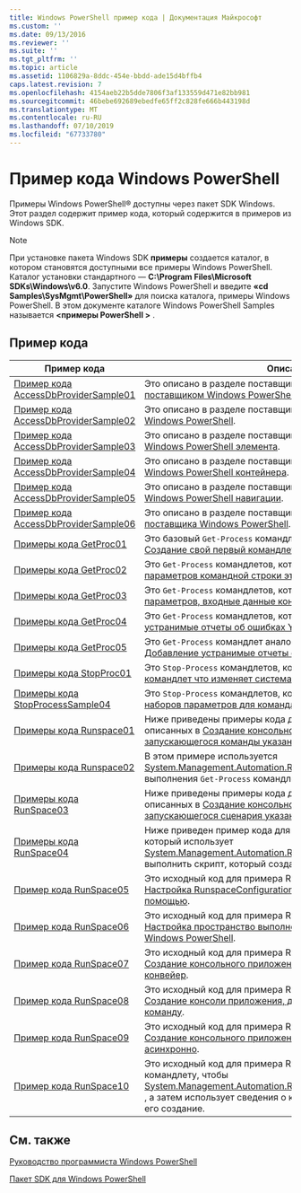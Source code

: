 ```yaml
---
title: Windows PowerShell пример кода | Документация Майкрософт
ms.custom: ''
ms.date: 09/13/2016
ms.reviewer: ''
ms.suite: ''
ms.tgt_pltfrm: ''
ms.topic: article
ms.assetid: 1106829a-8ddc-454e-bbdd-ade15d4bffb4
caps.latest.revision: 7
ms.openlocfilehash: 4154aeb22b5dde7806f3af133559d471e82bb981
ms.sourcegitcommit: 46bebe692689ebedfe65ff2c828fe666b443198d
ms.translationtype: MT
ms.contentlocale: ru-RU
ms.lasthandoff: 07/10/2019
ms.locfileid: "67733780"
---
```

# <a name="windows-powershell-sample-code"></a>Пример кода Windows PowerShell

Примеры Windows PowerShell® доступны через пакет SDK Windows. Этот раздел содержит пример кода, который содержится в примеров из Windows SDK.

> [!NOTE]
> При установке пакета Windows SDK **примеры** создается каталог, в котором становятся доступными все примеры Windows PowerShell. Каталог установки стандартного — **C:\Program Files\Microsoft SDKs\Windows\v6.0**. Запустите Windows PowerShell и введите **«cd Samples\SysMgmt\PowerShell»** для поиска каталога, примеры Windows PowerShell. В этом документе каталоге Windows PowerShell Samples называется  **\<примеры PowerShell >** .

## <a name="sample-code-listing"></a>Пример кода

|Пример кода|Описание|
|-----------------|-----------------|
|[Пример кода AccessDbProviderSample01](./accessdbprovidersample01-code-sample.md)|Это описано в разделе поставщика [создание является базовым поставщиком Windows PowerShell](./creating-a-basic-windows-powershell-provider.md).|
|[Пример кода AccessDbProviderSample02](./accessdbprovidersample02-code-sample.md)|Это описано в разделе поставщика [Создание поставщика диска Windows PowerShell](./creating-a-windows-powershell-drive-provider.md).|
|[Пример кода AccessDbProviderSample03](./accessdbprovidersample03-code-sample.md)|Это описано в разделе поставщика [Создание поставщика Windows PowerShell элемента](./creating-a-windows-powershell-item-provider.md).|
|[Пример кода AccessDbProviderSample04](./accessdbprovidersample04-code-sample.md)|Это описано в разделе поставщика [Создание поставщика Windows PowerShell контейнера](./creating-a-windows-powershell-container-provider.md).|
|[Пример кода AccessDbProviderSample05](./accessdbprovidersample05-code-sample.md)|Это описано в разделе поставщика [Создание поставщика Windows PowerShell навигации](./creating-a-windows-powershell-navigation-provider.md).|
|[Пример кода AccessDbProviderSample06](./accessdbprovidersample06-code-sample.md)|Это описано в разделе поставщика [Создание содержимого поставщика Windows PowerShell](./creating-a-windows-powershell-content-provider.md).|
|[Примеры кода GetProc01](./getproc01-code-samples.md)|Это базовый `Get-Process` командлетов, которые описаны в [Создание свой первый командлет](../cmdlet/creating-a-cmdlet-without-parameters.md).|
|[Примеры кода GetProc02](./getproc02-code-samples.md)|Это `Get-Process` командлетов, которые описаны в [Добавление параметров командной строки этого процесса входа](../cmdlet/adding-parameters-that-process-command-line-input.md).|
|[Примеры кода GetProc03](./getproc03-code-samples.md)|Это `Get-Process` командлетов, которые описаны в [Добавление параметров, входные данные конвейера процесс](../cmdlet/adding-parameters-that-process-pipeline-input.md).|
|[Примеры кода GetProc04](./getproc04-code-samples.md)|Это `Get-Process` командлетов, которые описаны в [Добавление устранимые отчеты об ошибках Your командлету](../cmdlet/adding-non-terminating-error-reporting-to-your-cmdlet.md).|
|[Примеры кода GetProc05](./getproc05-code-samples.md)|Это `Get-Process` командлет аналогичен командлету, описанные в [Добавление устранимые отчеты об ошибках Your командлету](../cmdlet/adding-non-terminating-error-reporting-to-your-cmdlet.md).|
|[Примеры кода StopProc01](./stopproc01-code-samples.md)|Это `Stop-Process` командлетов, которые описаны в [Создание командлет что изменяет система](../cmdlet/creating-a-cmdlet-that-modifies-the-system.md).|
|[Примеры кода StopProcessSample04](./stopprocesssample04-code-samples.md)|Это `Stop-Process` командлетов, которые описаны в [добавление наборов параметров для командлета](../cmdlet/adding-parameter-sets-to-a-cmdlet.md).|
|[Примеры кода Runspace01](./runspace01-code-samples.md)|Ниже приведены примеры кода для пространства выполнения, описанных в [Создание консольного приложения, запускающегося команды указан](/dotnet/csharp/programming-guide/inside-a-program/hello-world-your-first-program).|
|[Примеры кода Runspace02](./runspace02-code-samples.md)|В этом примере используется [System.Management.Automation.Runspaceinvoke](/dotnet/api/System.Management.Automation.RunspaceInvoke) класс для выполнения `Get-Process` командлет синхронно.|
|[Примеры кода RunSpace03](./runspace03-code-samples.md)|Ниже приведены примеры кода для пространства выполнения, описанных в [Создание консольного приложения, запускающегося сценария указан](fd).|
|[Примеры кода RunSpace04](./runspace04-code-samples.md)|Ниже приведен пример кода для пространства выполнения, который использует [System.Management.Automation.Runspaceinvoke](/dotnet/api/System.Management.Automation.RunspaceInvoke) класса, чтобы выполнить скрипт, который создает неустранимую ошибку.|
|[Пример кода RunSpace05](./runspace05-code-sample.md)|Это исходный код для примера Runspace05, описанных в [Настройка RunspaceConfiguration пространство выполнения с помощью](https://msdn.microsoft.com/en-us/42681d19-2d05-4975-befd-afb1990e79b2).|
|[Пример кода RunSpace06](./runspace06-code-sample.md)|Это исходный код для примера Runspace06, описанных в [Настройка пространство выполнения с помощью оснастки Windows PowerShell](https://msdn.microsoft.com/en-us/a7289ee8-9732-49ee-91c7-d533e9538b83).|
|[Пример кода RunSpace07](./runspace07-code-sample.md)|Это исходный код для примера Runspace07, описанных в [Создание консольного приложения, добавляет команд в конвейер](https://msdn.microsoft.com/en-us/01eb7808-e97b-4905-80be-9e2fa38c262e).|
|[Пример кода RunSpace08](./runspace08-code-sample.md)|Это исходный код для примера Runspace08, описанных в [Создание консоли приложения, добавляет параметры в команду](https://msdn.microsoft.com/en-us/848b2b46-60f1-4a86-b448-cfc7c0cccfba).|
|[Пример кода RunSpace09](./runspace09-code-sample.md)|Это исходный код для примера Runspace09, описанных в [Создание консольного приложения, вызывает конвейер асинхронно](https://msdn.microsoft.com/en-us/198c1c94-2a06-457e-93ce-c0d910618e47).|
|[Пример кода RunSpace10](./runspace10-code-sample.md)|Это исходный код для примера Runspace10, который добавляет командлету, чтобы [System.Management.Automation.Runspaces.Runspaceconfiguration](/dotnet/api/System.Management.Automation.Runspaces.RunspaceConfiguration) , а затем использует сведения о конфигурации, измененный на его создание.|

## <a name="see-also"></a>См. также

[Руководство программиста Windows PowerShell](./windows-powershell-programmer-s-guide.md)

[Пакет SDK для Windows PowerShell](../windows-powershell-reference.md)